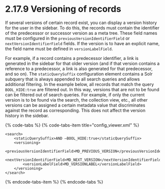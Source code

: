 # 2.17.9 Versioning of records

If several versions of certain record exist, you can display a version history for the user in the sidebar. To do this, the records must contain the identifier of the predecessor or successor version as a meta tree. These field names must be configured in the `previousVersionIdentifierField` or `nextVersionIdentifierField` fields. If the version is to have an explicit name, the field name must be defined in `versionLabelField`. 

For example, if a record contains a predecessor identifier, a link is generated in the sidebar for that older version \(and if that version contains a reference to a predecessor, a link is also generated for that predecessor, and so on\). The `staticQuerySuffix` configuration element contains a Solr subquery that is always appended to all search queries and allows additional filtering. In the example below, all records that match the query `BOOL_HIDE:true` are filtered out. In this way, versions that are not to be found can be filtered out of search queries. For example, if only the current version is to be found via the search, the collection view, etc., all other versions can be assigned a certain metadata value that discriminates against the record as corresponding. This does not affect the version history in the sidebar.

{% code-tabs %}
{% code-tabs-item title="config\_viewer.xml" %}
```markup
<search>
    <staticQuerySuffix>AND –BOOL_HIDE:true</staticQuerySuffix>
    <versioning>
        <previousVersionIdentifierField>MD_PREVIOUS_VERSION</previousVersionIdentifierField>
        <nextVersionIdentifierField>MD_NEXT_VERSION</nextVersionIdentifierField>
        <versionLabelField>MD_VERSIONLABEL</versionLabelField>
    </versioning>
</search>
```
{% endcode-tabs-item %}
{% endcode-tabs %}

